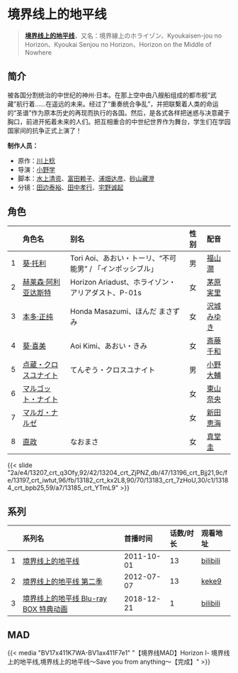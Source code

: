 # 境界线上的地平线


> <u>**[境界线上的地平线](http://bgm.tv/subject/12703)**</u>，又名：境界線上のホライゾン、Kyoukaisen-jou no Horizon、Kyoukai Senjou no Horizon、Horizon on the Middle of Nowhere

## 简介


被各国分割统治的中世纪的神州·日本。在那上空中由八艘船组成的都市舰“武藏”航行着……在遥远的未来。经过了“重奏统合争乱”，并把联繫着人类的命运的“圣谱”作为原本历史的再现而执行的各国。然后，是各式各样把迷惑与决意藏于胸口，前进开拓着未来的人们。把互相重合的中世纪世界作为舞台，学生们在学园国家间的抗争正式上演了！

**制作人员：**
- 原作：[川上稔](http://bgm.tv/person/7129)
- 导演：[小野学](http://bgm.tv/person/2718)
- 脚本：[水上清资](http://bgm.tv/person/20)、[富田赖子](http://bgm.tv/person/10715)、[浦畑达彦](http://bgm.tv/person/233)、[砂山藏澄](http://bgm.tv/person/9471)
- 分镜：[田边泰裕](http://bgm.tv/person/13140)、[田中孝行](http://bgm.tv/person/12387)、[宅野诚起](http://bgm.tv/person/13980)

## 角色

|     |   角色名   |   别名  | 性别 |  配音  |
|:--- |:------  |:----      |:---  |:--   |
| 1 | [葵·托利](http://bgm.tv/character/13207) | Tori Aoi、あおい・トーリ、“不可能男” / 「インポッシブル」 | 男 | [福山潤](http://bgm.tv/person/3818) |
| 2 | [赫莱森·阿利亚达斯特](http://bgm.tv/character/13204) | Horizon Ariadust、ホライゾン・アリアダスト、P-01s | 女 | [茅原実里](http://bgm.tv/person/4421) |
| 3 | [本多·正纯](http://bgm.tv/character/13196) | Honda Masazumi、ほんだ まさずみ | 女 | [沢城みゆき](http://bgm.tv/person/4244) |
| 4 | [葵·喜美](http://bgm.tv/character/13197) | Aoi Kimi、あおい・きみ | 女 | [斎藤千和](http://bgm.tv/person/4249) |
| 5 | [点蔵・クロスユナイト](http://bgm.tv/character/13182) | てんぞう・クロスユナイト | 男 | [小野大輔](http://bgm.tv/person/4456) |
| 6 | [マルゴット・ナイト](http://bgm.tv/character/13183) |  | 女 | [東山奈央](http://bgm.tv/person/6010) |
| 7 | [マルガ・ナルゼ](http://bgm.tv/character/13184) |  | 女 | [新田恵海](http://bgm.tv/person/7095) |
| 8 | [直政](http://bgm.tv/character/13185) | なおまさ | 女 | [真堂圭](http://bgm.tv/person/4905) |

{{< slide "2a/e4/13207_crt_q3Ofy,92/42/13204_crt_ZjPNZ,db/47/13196_crt_Bjj21,9c/fe/13197_crt_iwtut,96/fb/13182_crt_kx2L8,90/70/13183_crt_7zHoU,30/c1/13184_crt_bpb25,59/a7/13185_crt_YTmL9" >}}

## 系列

|     | 系列名                       | 首播时间       | 话数/时长 | 观看地址                                                      |
| :-- | :------------------------ | :--------- | :---- | :-------------------------------------------------------- |
| 1   |[境界线上的地平线](https://bgm.tv/subject/12703)| 2011-10-01 | 13    | [bilibili](https://www.bilibili.com/bangumi/play/ep65607) |
| 2   |[境界线上的地平线 第二季](https://bgm.tv/subject/29307)| 2012-07-07 | 13    | [keke9](https://www.keke9.app/play/29895-4-266446.html)   |
| 3   |[境界线上的地平线 Blu-ray BOX 特典动画](https://bgm.tv/subject/259874)| 2018-12-21 | 1     | [bilibili](https://www.bilibili.com/video/BV1ut411r7LE)   |


## MAD

{{< media  "BV17x411K7WA-BV1ax411F7e1"
"【境界线MAD】Horizon Ⅰ- 境界线上的地平线,境界线上的地平线～Save you from anything～【完成】"  >}}
